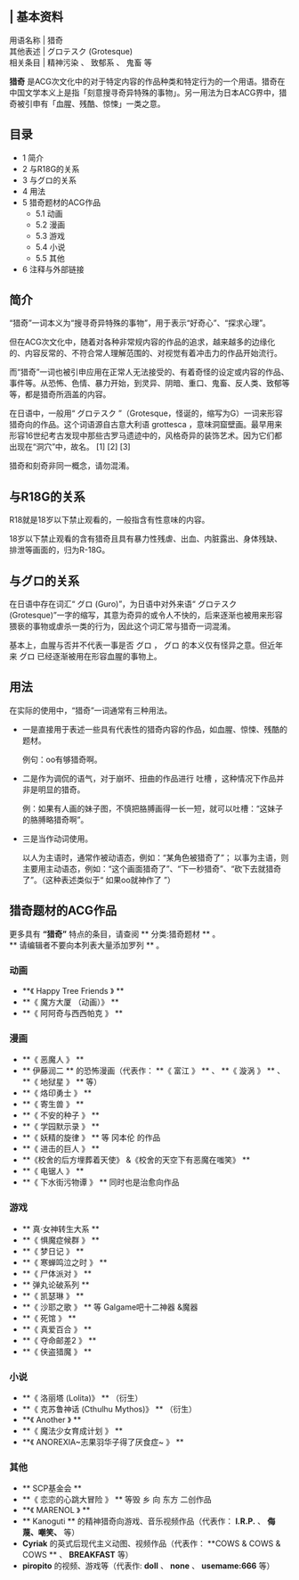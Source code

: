 |  **基本资料**  
---  
用语名称  |  猎奇   
其他表述  |  グロテスク  (Grotesque)   
相关条目  |  精神污染  、  致郁系  、  鬼畜  等   
  
**猎奇**
是ACG次文化中的对于特定内容的作品种类和特定行为的一个用语。猎奇在中国文学本义上是指「刻意搜寻奇异特殊的事物」。另一用法为日本ACG界中，猎奇被引申有「血腥、残酷、惊悚」一类之意。

##  目录

  * 1  简介 
  * 2  与R18G的关系 
  * 3  与グロ的关系 
  * 4  用法 
  * 5  猎奇题材的ACG作品 
    * 5.1  动画 
    * 5.2  漫画 
    * 5.3  游戏 
    * 5.4  小说 
    * 5.5  其他 
  * 6  注释与外部链接 

##  简介

“猎奇”一词本义为“搜寻奇异特殊的事物”，用于表示“好奇心”、“探求心理”。

但在ACG次文化中，随着对各种非常规内容的作品的追求，越来越多的边缘化的、内容反常的、不符合常人理解范围的、对视觉有着冲击力的作品开始流行。

而“猎奇”一词也被引申应用在正常人无法接受的、有着奇怪的设定或内容的作品、事件等。从恐怖、色情、暴力开始，到灵异、阴暗、重口、鬼畜、反人类、致郁等等，都是猎奇所涵盖的内容。

  
在日语中，一般用“  グロテスク  ”（Grotesque，怪诞的，缩写为G）一词来形容猎奇向的作品。这个词语源自古意大利语  grottesca
，意味洞窟壁画。最早用来形容16世纪考古发现中那些古罗马遗迹中的，风格奇异的装饰艺术。因为它们都出现在“洞穴”中，故名。  [1]  [2]  [3]

猎奇和刻奇非同一概念，请勿混淆。

##  与R18G的关系

R18就是18岁以下禁止观看的，一般指含有性意味的内容。

18岁以下禁止观看的含有猎奇且具有暴力性残虐、出血、内脏露出、身体残缺、排泄等画面的，归为R-18G。

##  与グロ的关系

在日语中存在词汇“  グロ  (Guro)”，为日语中对外来语“  グロテスク
(Grotesque)”一字的缩写，其意为奇异的或令人不快的，后来逐渐也被用来形容猥亵的事物或虐杀一类的行为，因此这个词汇常与猎奇一词混淆。

基本上，血腥与否并不代表一事是否  グロ  ，  グロ  的本义仅有怪异之意。但近年来  グロ  已经逐渐被用在形容血腥的事物上。

##  用法

在实际的使用中，“猎奇”一词通常有三种用法。

  * 一是直接用于表述一些具有代表性的猎奇内容的作品，如血腥、惊悚、残酷的题材。 

     例句：oo有够猎奇啊。 

  * 二是作为调侃的语气，对于崩坏、扭曲的作品进行  吐槽  ，这种情况下作品并非是明显的猎奇。 

     例：如果有人画的妹子图，不慎把胳膊画得一长一短，就可以吐槽：“这妹子的胳膊略猎奇啊”。 

  * 三是当作动词使用。 

     以人为主语时，通常作被动语态，例如：“某角色被猎奇了”； 
     以事为主语，则主要用主动语态，例如：“这个画面猎奇了”、“下一秒猎奇”、“砍下去就猎奇了”。（这种表述类似于“  如果oo就神作了  ”） 

##  猎奇题材的ACG作品

更多具有 **“猎奇”** 特点的条目，请查阅 ** 分类:猎奇题材  ** 。  
** 请编辑者不要向本列表大量添加罗列  ** 。

###  动画

  * **《 Happy Tree Friends  》 **
  * **《 魔方大厦  （动画）》 **
  * **《 阿阿奇与西西帕克  》 **

###  漫画

  * **《 恶魔人  》 **
  * ** 伊藤润二  ** 的恐怖漫画（代表作： **《 富江  》 ** 、 **《 漩涡  》 ** 、 **《 地狱星  》 ** 等） 
  * **《 烙印勇士  》 **
  * **《 寄生兽  》 **
  * **《 不安的种子  》 **
  * **《 学园默示录  》 **
  * **《 妖精的旋律  》 ** 等  冈本伦  的作品 
  * **《 进击的巨人  》 **
  * **《校舍的后方埋葬着天使》 &《校舍的天空下有恶魔在嗤笑》 **
  * **《 电锯人  》 **
  * **《 下水街污物谭  》 ** 同时也是治愈向作品 

###  游戏

  * ** 真·女神转生大系  **
  * **《 惧魔症候群  》 **
  * **《 梦日记  》 **
  * **《 寒蝉鸣泣之时  》 **
  * **《 尸体派对  》 **
  * ** 弹丸论破系列  **
  * **《 凯瑟琳  》 **
  * **《 沙耶之歌  》 ** 等  Galgame吧十二神器  &魔器 
  * **《 死馆  》 **
  * **《 真爱百合  》 **
  * **《 夺命邮差2  》 **
  * **《 侠盗猎魔  》 **

###  小说

  * **《 洛丽塔  (Lolita)》 ** （衍生） 
  * **《 克苏鲁神话  (Cthulhu Mythos)》 ** （衍生） 
  * **《 Another  》 **
  * **《 魔法少女育成计划  》 **
  * **《 ANOREXIA~志果羽华子得了厌食症~  》 **

###  其他

  * ** SCP基金会  **
  * **《 恋恋的心跳大冒险  》 ** 等毁  乡  向  东方  二创作品 
  * **《 MARENOL  》 **
  * ** Kanoguti  ** 的精神猎奇向游戏、音乐视频作品（代表作： **I.R.P.** 、 **侮蔑、嘲笑、** 等） 
  * **Cyriak** 的英式后现代主义动图、视频作品（代表作： **COWS & COWS & COWS ** 、 **BREAKFAST** 等） 
  * **piropito** 的视频、游戏等（代表作: **doll** 、 **none** 、 **usemame:666** 等） 